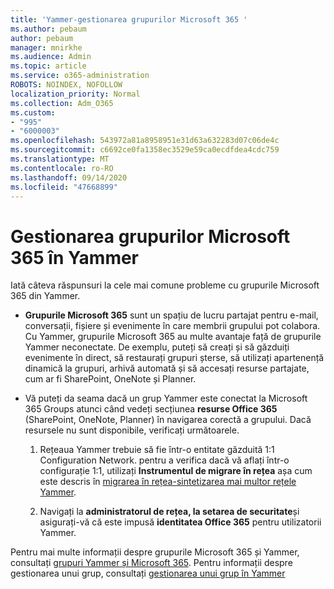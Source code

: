 ```yaml
---
title: 'Yammer-gestionarea grupurilor Microsoft 365 '
ms.author: pebaum
author: pebaum
manager: mnirkhe
ms.audience: Admin
ms.topic: article
ms.service: o365-administration
ROBOTS: NOINDEX, NOFOLLOW
localization_priority: Normal
ms.collection: Adm_O365
ms.custom:
- "995"
- "6000003"
ms.openlocfilehash: 543972a81a8958951e31d63a632283d07c06de4c
ms.sourcegitcommit: c6692ce0fa1358ec3529e59ca0ecdfdea4cdc759
ms.translationtype: MT
ms.contentlocale: ro-RO
ms.lasthandoff: 09/14/2020
ms.locfileid: "47668899"
---
```

# <a name="manage-microsoft-365-groups-in-yammer"></a>Gestionarea grupurilor Microsoft 365 în Yammer

Iată câteva răspunsuri la cele mai comune probleme cu grupurile Microsoft 365 din Yammer.

* **Grupurile Microsoft 365** sunt un spațiu de lucru partajat pentru e-mail, conversații, fișiere și evenimente în care membrii grupului pot colabora. Cu Yammer, grupurile Microsoft 365 au multe avantaje față de grupurile Yammer neconectate. De exemplu, puteți să creați și să găzduiți evenimente în direct, să restaurați grupuri șterse, să utilizați apartenență dinamică la grupuri, arhivă automată și să accesați resurse partajate, cum ar fi SharePoint, OneNote și Planner.

* Vă puteți da seama dacă un grup Yammer este conectat la Microsoft 365 Groups atunci când vedeți secțiunea **resurse Office 365** (SharePoint, OneNote, Planner) în navigarea corectă a grupului. Dacă resursele nu sunt disponibile, verificați următoarele.

  1. Rețeaua Yammer trebuie să fie într-o entitate găzduită 1:1 Configuration Network. pentru a verifica dacă vă aflați într-o configurație 1:1, utilizați **Instrumentul de migrare în rețea** așa cum este descris în [migrarea în rețea-sintetizarea mai multor rețele Yammer](https://docs.microsoft.com/yammer/configure-your-yammer-network/consolidate-multiple-yammer-networks).

  2. Navigați la **administratorul de rețea, la setarea de securitate**și asigurați-vă că este impusă **identitatea Office 365** pentru utilizatorii Yammer.

Pentru mai multe informații despre grupurile Microsoft 365 și Yammer, consultați [grupuri Yammer și Microsoft 365](https://docs.microsoft.com/yammer/manage-yammer-groups/yammer-and-office-365-groups). Pentru informații despre gestionarea unui grup, consultați [gestionarea unui grup în Yammer](https://support.office.com/article/Manage-a-group-in-Yammer-6e05c6d6-5548-4c88-89cd-e6757a514ef2)
